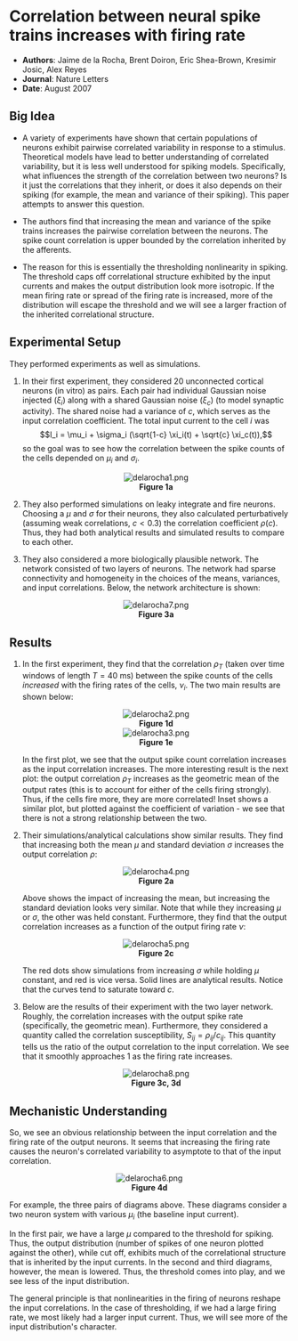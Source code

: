 # Correlation between neural spike trains increases with firing rate

* **Authors**: Jaime de la Rocha, Brent Doiron, Eric Shea-Brown, Kresimir Josic, Alex Reyes
* **Journal**: Nature Letters
* **Date**: August 2007

## Big Idea
* A variety of experiments have shown that certain populations of neurons exhibit pairwise correlated variability in response to a stimulus. Theoretical models have lead to better understanding of correlated variability, but it is less well understood for spiking models. Specifically, what influences the strength of the correlation between two neurons? Is it just the correlations that they inherit, or does it also depends on their spiking (for example, the mean and variance of their spiking). This paper attempts to answer this question.

* The authors find that increasing the mean and variance of the spike trains increases the pairwise correlation between the neurons. The spike count correlation is upper bounded by the correlation inherited by the afferents.

* The reason for this is essentially the thresholding nonlinearity in spiking. The threshold caps off correlational structure exhibited by the input currents and makes the output distribution look more isotropic. If the mean firing rate or spread of the firing rate is increased, more of the distribution will escape the threshold and we will see a larger fraction of the inherited correlational structure. 

## Experimental Setup
They performed experiments as well as simulations.

1. In their first experiment, they considered 20 unconnected cortical neurons (in vitro) as pairs. Each pair had individual Gaussian noise injected ($\xi_i$) along with a shared Gaussian noise ($\xi_c$) (to model synaptic activity). The shared noise had a variance of $c$, which serves as the input correlation coefficient. The total input current to the cell $i$ was $$I_i = \mu_i + \sigma_i (\sqrt{1-c} \xi_i(t) + \sqrt{c} \xi_c(t)),$$ so the goal was to see how the correlation between the spike counts of the cells depended on $\mu_i$ and $\sigma_i$. <p align="center">![delarocha1.png](resources/8C0EFFD9506A136B0283165710A25D51.png)<br><b>Figure 1a</b></p>
2. They also performed simulations on leaky integrate and fire neurons. Choosing a $\mu$ and $\sigma$ for their neurons, they also calculated perturbatively (assuming weak correlations, $c < 0.3$) the correlation coefficient $\rho(c)$. Thus, they had both analytical results and simulated results to compare to each other. 

3. They also considered a more biologically plausible network. The network consisted of two layers of neurons. The network had sparse connectivity and homogeneity in the choices of the means, variances, and input correlations. Below, the network architecture is shown:<p align = "center">![delarocha7.png](resources/E1EEF0910B96381AAE01FFDBBDDD8529.png)<br><b>Figure 3a</b></p>

## Results
1. In the first experiment, they find that the correlation $\rho_T$ (taken over time windows of length $T = 40$ ms) between the spike counts of the cells *increased* with the firing rates of the cells, $\nu_i$. The two main results are shown below:<p align ="center">![delarocha2.png](resources/AF82E9F89DEB4A32E0A46DB49BA2C7FA.png)<br><b>Figure 1d</b><br>![delarocha3.png](resources/3A7CFCA81DB9FE254FE90F18CAE63377.png)<br><b>Figure 1e</b></p>In the first plot, we see that the output spike count correlation increases as the input correlation increases. The more interesting result is the next plot: the output correlation $\rho_T$ increases as the geometric mean of the output rates (this is to account for either of the cells firing strongly). Thus, if the cells fire more, they are more correlated! Inset shows a similar plot, but plotted against the coefficient of variation - we see that there is not a strong relationship between the two. 

2. Their simulations/analytical calculations show similar results. They find that increasing both the mean $\mu$ and standard deviation $\sigma$ increases the output correlation $\rho$:<p align="center">![delarocha4.png](resources/79E324C27943A757D929C068448E4CD5.png)<br><b>Figure 2a</b></p> Above shows the impact of increasing the mean, but increasing the standard deviation looks very similar. Note that while they increasing $\mu$ or $\sigma$, the other was held constant. Furthermore, they find that the output correlation increases as a function of the output firing rate $\nu$:<p align ="center">![delarocha5.png](resources/14500476207C8B0A7C5D3164AD44D8AA.png)<br><b>Figure 2c</b></p>The red dots show simulations from increasing $\sigma$ while holding $\mu$ constant, and red is vice versa. Solid lines are analytical results. Notice that the curves tend to saturate toward $c$.
3. Below are the results of their experiment with the two layer network. Roughly, the correlation increases with the output spike rate (specifically, the geometric mean). Furthermore, they considered a quantity called the correlation susceptibility, $S_{ij} = \rho_{ij}/c_{ij}$. This quantity tells us the ratio of the output correlation to the input correlation. We see that it smoothly approaches 1 as the firing rate increases.<p align = "center">![delarocha8.png](resources/F798832F029C66324AB6572E8CE7B08B.png)<br><b>Figure 3c, 3d</b></p>

## Mechanistic Understanding
So, we see an obvious relationship between the input correlation and the firing rate of the output neurons. It seems that increasing the firing rate causes the neuron's correlated variability to asymptote to that of the input correlation.<p align = "center">![delarocha6.png](resources/942B846DC0EA15C65983AE7A6E00006F.png)<br><b>Figure 4d</b></p>

For example, the three pairs of diagrams above. These diagrams consider a two neuron system with various $\mu_i$ (the baseline input current). 

In the first pair, we have a large $\mu$ compared to the threshold for spiking. Thus, the output distribution (number of spikes of one neuron plotted against the other), while cut off, exhibits much of the correlational structure that is inherited by the input currents. In the second and third diagrams, however, the mean is lowered. Thus, the threshold comes into play, and we see less of the input distribution. 

The general principle is that nonlinearities in the firing of neurons reshape the input correlations. In the case of thresholding, if we had a large firing rate, we most likely had a larger input current. Thus, we will see more of the input distribution's character.